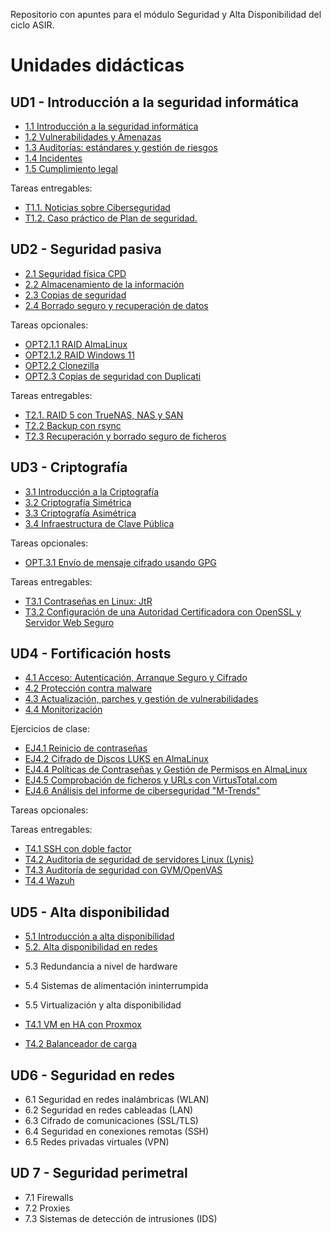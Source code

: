 Repositorio con apuntes para el módulo Seguridad y Alta Disponibilidad del ciclo ASIR.

# Unidades didácticas


## UD1 - Introducción a la seguridad informática 

* [1.1 Introducción a la seguridad informática](UD1/1.introduccion.md)
* [1.2 Vulnerabilidades y Amenazas](UD1/2.amenazas.md)
* [1.3 Auditorías: estándares y gestión de riesgos](UD1/3.auditorias.md)
* [1.4 Incidentes](UD1/4.incidentes.md)
* [1.5 Cumplimiento legal](UD1/5.cumplimiento.md)

Tareas entregables:

- [T1.1. Noticias sobre Ciberseguridad](UD1/exercises/4.1rssSeguridad.md)
- [T1.2. Caso práctico de Plan de seguridad.](UD1/exercises/caso_practico.md)
 

## UD2 - Seguridad pasiva

- [2.1 Seguridad física CPD](UD2/1.fisica_CPD.md)
- [2.2 Almacenamiento de la información](UD2/2.almacenamiento.md)
- [2.3 Copias de seguridad](UD2/3.backup.md)
- [2.4 Borrado seguro y recuperación de datos](UD2/4.borradoyrecuperacion.md)

Tareas opcionales:

- [OPT2.1.1 RAID AlmaLinux](UD2/exercises/RAID_almalinux.md)
- [OPT2.1.2 RAID Windows 11](UD2/exercises/RAID_windows11.md)
- [OPT2.2 Clonezilla](UD2/exercises/clonezilla.md)
- [OPT2.3 Copias de seguridad con Duplicati](UD2/exercises/backup_duplicati.md)

Tareas entregables:

- [T2.1. RAID 5 con TrueNAS, NAS y SAN](UD2/exercises/TrueNAS_RAID5.md)
- [T2.2 Backup con rsync](UD2/exercises/backup_rsync.md)
- [T2.3 Recuperación y borrado seguro de ficheros](UD2/exercises/borrado_seguro.md)

## UD3 - Criptografía

- [3.1 Introducción a la Criptografía](UD3/1.introduccion.md)
- [3.2 Criptografía Simétrica](UD3/2.c_simetrica.md)
- [3.3 Criptografía Asimétrica](UD3/3.c_asimetrica.md)
- [3.4 Infraestructura de Clave Pública](UD3/4.PKI.md)


Tareas opcionales:
- [OPT.3.1 Envío de mensaje cifrado usando GPG](UD3/exercises/opt.gpg.simetrico.md)
 
Tareas entregables:
- [T3.1 Contraseñas en Linux: JtR](UD3/exercises/t.hash_pwd_jtr.md)
- [T3.2 Configuración de una Autoridad Certificadora con OpenSSL y Servidor Web Seguro ](UD3/exercises/t.PKI.openssl.md)

## UD4 - Fortificación hosts

- [4.1 Acceso: Autenticación, Arranque Seguro y Cifrado](UD4/1.seguridad_acceso.md)
- [4.2 Protección contra malware](UD4/2.malware.md)
- [4.3 Actualización, parches y gestión de vulnerabilidades](UD4/3.actualizacion_vulnerabilidades.md)
- [4.4 Monitorización](UD4/4.monitorizacion.md)

Ejercicios de clase:
- [EJ4.1 Reinicio de contraseñas](UD4/exercises/ej.resetPass.md)
- [EJ4.2 Cifrado de Discos LUKS en AlmaLinux](UD4/exercises/ej.cifrado_LUKS.md)
- [EJ4.4 Políticas de Contraseñas y Gestión de Permisos en AlmaLinux](UD4/exercises/ej.politicas_de_contraseñas_linux.md)
- [EJ4.5 Comprobación de ficheros y URLs con VirtusTotal.com](UD4/exercises/ej.virustotal.md)
- [EJ4.6 Análisis del informe de ciberseguridad "M-Trends"](UD4/exercises/ej.Informe_mandiant2024.md)

Tareas opcionales:


Tareas entregables:
- [T4.1 SSH con doble factor](UD4/exercises/opt.ssh_2step.md)
- [T4.2 Auditoria de seguridad de servidores Linux (Lynis)](UD4/exercises/t.lynis.md)
- [T4.3 Auditoría de seguridad con GVM/OpenVAS](UD4/exercises/t.GVM.openVAS.md)
- [T4.4 Wazuh](UD4/exercises/t.wazuh.md)

## UD5 - Alta disponibilidad

* [5.1 Introducción a alta disponibilidad](UD5/1.intro_ha.md)
* [5.2. Alta disponibilidad en redes](UD5/2.redes_ha.md)
- 5.3 Redundancia a nivel de hardware
- 5.4 Sistemas de alimentación ininterrumpida
- 5.5 Virtualización y alta disponibilidad

 
- [T4.1 VM en HA con Proxmox](UD5/exercises/t.proxmox.md)
- [T4.2 Balanceador de carga](UD5/exercises/t.balanceador.md)

## UD6 - Seguridad en redes

- 6.1 Seguridad en redes inalámbricas (WLAN)
- 6.2 Seguridad en redes cableadas (LAN)
- 6.3 Cifrado de comunicaciones (SSL/TLS)
- 6.4 Seguridad en conexiones remotas (SSH)
- 6.5 Redes privadas virtuales (VPN)

## UD 7 - Seguridad perimetral 

- 7.1 Firewalls
- 7.2 Proxies
- 7.3 Sistemas de detección de intrusiones (IDS)

